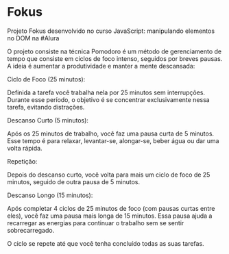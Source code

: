 # Fokus

Projeto Fokus desenvolvido no curso JavaScript: manipulando elementos no DOM na #Alura

O projeto consiste na técnica Pomodoro é um método de gerenciamento de tempo que consiste em ciclos de foco intenso, seguidos por breves pausas. A ideia é aumentar a produtividade e manter a mente descansada:

Ciclo de Foco (25 minutos):

Definida a tarefa você trabalha nela por 25 minutos sem interrupções.
Durante esse período, o objetivo é se concentrar exclusivamente nessa tarefa, evitando distrações.

Descanso Curto (5 minutos):

Após os 25 minutos de trabalho, você faz uma pausa curta de 5 minutos.
Esse tempo é para relaxar, levantar-se, alongar-se, beber água ou dar uma volta rápida.

Repetição:

Depois do descanso curto, você volta para mais um ciclo de foco de 25 minutos, seguido de outra pausa de 5 minutos.

Descanso Longo (15 minutos):

Após completar 4 ciclos de 25 minutos de foco (com pausas curtas entre eles), você faz uma pausa mais longa de 15 minutos.
Essa pausa ajuda a recarregar as energias para continuar o trabalho sem se sentir sobrecarregado.

O ciclo se repete até que você tenha concluído todas as suas tarefas.
